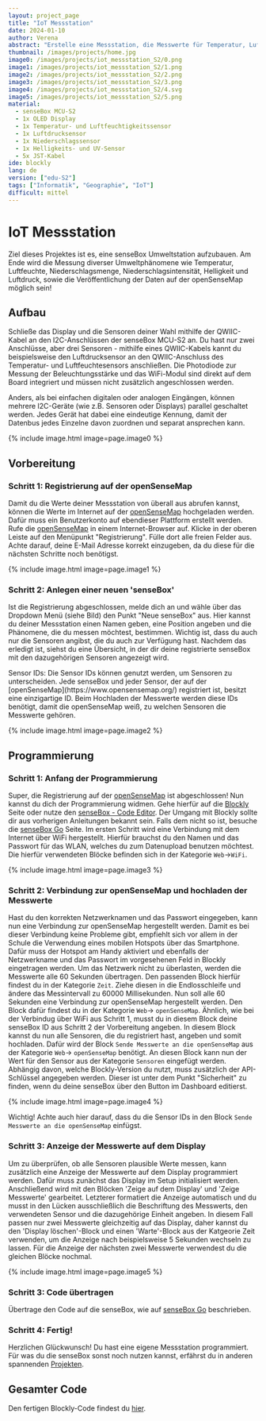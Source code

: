 ```yaml
---
layout: project_page
title: "IoT Messstation"
date: 2024-01-10
author: Verena
abstract: "Erstelle eine Messstation, die Messwerte für Temperatur, Luftfeuchte, Niederschlagsmenge, Niederschlagsintensität, Luftdruck, Helligkeit und UV-Intensität an die openSenseMap schickt."
thumbnail: /images/projects/home.jpg
image0: /images/projects/iot_messstation_S2/0.png
image1: /images/projects/iot_messstation_S2/1.png
image2: /images/projects/iot_messstation_S2/2.png
image3: /images/projects/iot_messstation_S2/3.png
image4: /images/projects/iot_messstation_S2/4.svg
image5: /images/projects/iot_messstation_S2/5.png
material:
  - senseBox MCU-S2
  - 1x OLED Display
  - 1x Temperatur- und Luftfeuchtigkeitssensor
  - 1x Luftdrucksensor
  - 1x Niederschlagssensor
  - 1x Helligkeits- und UV-Sensor
  - 5x JST-Kabel
ide: blockly
lang: de
version: ["edu-S2"]
tags: ["Informatik", "Geographie", "IoT"]
difficult: mittel
---
```


# IoT Messstation

Ziel dieses Projektes ist es, eine senseBox Umweltstation aufzubauen. Am Ende wird die Messung diverser Umweltphänomene wie Temperatur, Luftfeuchte, Niederschlagsmenge, Niederschlagsintensität, Helligkeit und Luftdruck, sowie die Veröffentlichung der Daten auf der openSenseMap möglich sein!

## Aufbau

Schließe das Display und die Sensoren deiner Wahl mithilfe der QWIIC-Kabel an den I2C-Anschlüssen der senseBox MCU-S2 an. Du hast nur zwei Anschlüsse, aber drei Sensoren - mithilfe eines QWIIC-Kabels kannt du beispielsweise den Luftdrucksensor an den QWIIC-Anschluss des Temperatur- und Luftfeuchtesensors anschließen. Die Photodiode zur Messung der Beleuchtungsstärke und das WiFi-Modul sind direkt auf dem Board integriert und müssen nicht zusätzlich angeschlossen werden.


<div class="panel panel-success">
  <div class="panel-heading">
  </div>
  <div class="panel panel-success">
    <div class="panel-body">
	Anders, als bei einfachen digitalen oder analogen Eingängen, können mehrere I2C-Geräte (wie z.B. Sensoren oder Displays) parallel geschaltet werden. Jedes Gerät hat dabei eine eindeutige Kennung, damit der Datenbus jedes Einzelne davon zuordnen und separat ansprechen kann.
    </div>
  </div>
</div>

{% include image.html image=page.image0 %}

## Vorbereitung

### Schritt 1: Registrierung auf der openSenseMap

Damit du die Werte deiner Messstation von überall aus abrufen kannst, können die Werte im Internet auf der [openSenseMap](https://www.opensensemap.org/) hochgeladen werden. Dafür muss ein Benutzerkonto auf ebendieser Plattform erstellt werden. Rufe die [openSenseMap](https://www.opensensemap.org/) in einem Internet-Browser auf. Klicke in der oberen Leiste auf den Menüpunkt "Registrierung". Fülle dort alle freien Felder aus. Achte darauf, deine E-Mail Adresse korrekt einzugeben, da du diese für die nächsten Schritte noch benötigst.

{% include image.html image=page.image1 %}

### Schritt 2: Anlegen einer neuen 'senseBox'

Ist die Registrierung abgeschlossen, melde dich an und wähle über das Dropdown Menü (siehe Bild) den Punkt "Neue senseBox" aus. Hier kannst du deiner Messstation einen Namen geben, eine Position angeben und die Phänomene, die du messen möchtest, bestimmen. Wichtig ist, dass du auch nur die Sensoren angibst, die du auch zur Verfügung hast. Nachdem das erledigt ist, siehst du eine Übersicht, in der dir deine registrierte senseBox mit den dazugehörigen Sensoren angezeigt wird.

<div class="panel panel-success">
  <div class="panel-heading">
  Sensor IDs: Die Sensor IDs können genutzt werden, um Sensoren zu unterscheiden. Jede senseBox und jeder Sensor, der auf der [openSenseMap](https://www.opensensemap.org/) registriert ist, besitzt eine einzigartige ID. Beim Hochladen der Messwerte werden diese IDs benötigt, damit die openSenseMap weiß, zu welchen Sensoren die Messwerte gehören.
  </div>
</div>

{% include image.html image=page.image2 %}

## Programmierung

### Schritt 1: Anfang der Programmierung

Super, die Registrierung auf der [openSenseMap](https://www.opensensemap.org/) ist abgeschlossen! Nun kannst du dich der Programmierung widmen. Gehe hierfür auf die [Blockly](https://blockly.sensebox.de) Seite oder nutze den [senseBox - Code Editor](https://blockly.sensebox.de/codeeditor). Der Umgang mit Blockly sollte dir aus vorherigen Anleitungen bekannt sein. Falls dem nicht so ist, besuche die [senseBox Go](https://sensebox.de/go) Seite.
Im ersten Schritt wird eine Verbindung mit dem Internet über WiFi hergestellt. Hierfür brauchst du den Namen und das Passwort für das WLAN, welches du zum Datenupload benutzen möchtest. Die hierfür verwendeten Blöcke befinden sich in der Kategorie `Web`->`WiFi`.

{% include image.html image=page.image3 %}

### Schritt 2: Verbindung zur openSenseMap und hochladen der Messwerte

Hast du den korrekten Netzwerknamen und das Passwort eingegeben, kann nun eine Verbindung zur openSenseMap hergestellt werden. Damit es bei dieser Verbindung keine Probleme gibt, empfiehlt sich vor allem in der Schule die Verwendung eines mobilen Hotspots über das Smartphone. Dafür muss der Hotspot am Handy aktiviert und ebenfalls der Netzwerkname und das Passwort im vorgesehenen Feld in Blockly eingetragen werden. Um das Netzwerk nicht zu überlasten, werden die Messwerte alle 60 Sekunden übertragen. Den passenden Block hierfür findest du in der Kategorie `Zeit`. Ziehe diesen in die Endlosschleife und ändere das Messintervall zu 60000 Millisekunden. Nun soll alle 60 Sekunden eine Verbindung zur openSenseMap hergestellt werden. Den Block dafür findest du in der Kategorie `Web`-> `openSenseMap`. Ähnlich, wie bei der Verbindug über WiFi aus Schritt 1, musst du in diesem Block deine senseBox ID aus Schritt 2 der Vorbereitung angeben. In diesem Block kannst du nun alle Sensoren, die du registriert hast, angeben und somit hochladen. Dafür wird der Block `Sende Messwerte an die openSenseMap` aus der Kategorie `Web`-> `openSenseMap` benötigt. An diesen Block kann nun der Wert für den Sensor aus der Kategorie `Sensoren` eingefügt werden.
Abhängig davon, welche Blockly-Version du nutzt, muss zusätzlich der API-Schlüssel angegeben werden. Dieser ist unter dem Punkt "Sicherheit" zu finden, wenn du deine senseBox über den Button im Dashboard editierst. 

{% include image.html image=page.image4 %}

Wichtig! Achte auch hier darauf, dass du die Sensor IDs in den Block `Sende Messwerte an die openSenseMap` einfügst.

### Schritt 3: Anzeige der Messwerte auf dem Display

Um zu überprüfen, ob alle Sensoren plausible Werte messen, kann zusätzlich eine Anzeige der Messwerte auf dem Display programmiert werden. Dafür muss zunächst das Display im Setup initialisiert werden. 
Anschließend wird mit den Blöcken 'Zeige auf dem Display' und 'Zeige Messwerte' gearbeitet. Letzterer formatiert die Anzeige automatisch und du musst in den Lücken ausschließlich die Beschriftung des Messwerts, den verwendeten Sensor und die dazugehörige Einheit angeben. In diesem Fall passen nur zwei Messwerte gleichzeitig auf das Display, daher kannst du den 'Display löschen'-Block und einen 'Warte'-Block aus der Katgeorie Zeit verwenden, um die Anzeige nach beispielsweise 5 Sekunden wechseln zu lassen. Für die Anzeige der nächsten zwei Messwerte verwendest du die gleichen Blöcke nochmal. 

{% include image.html image=page.image5 %}

### Schritt 3: Code übertragen

Übertrage den Code auf die senseBox, wie auf [senseBox Go](https://sensebox.de/de/go-edu.html) beschrieben.

### Schritt 4: Fertig!

Herzlichen Glückwunsch! Du hast eine eigene Messstation programmiert. Für was du die senseBox sonst noch nutzen kannst, erfährst du in anderen spannenden [Projekten](https://sensebox.de/de/projects.html).

## Gesamter Code

Den fertigen Blockly-Code findest du [hier](https://blockly.sensebox.de/gallery/620ba2e5830e5000189b8d74).
